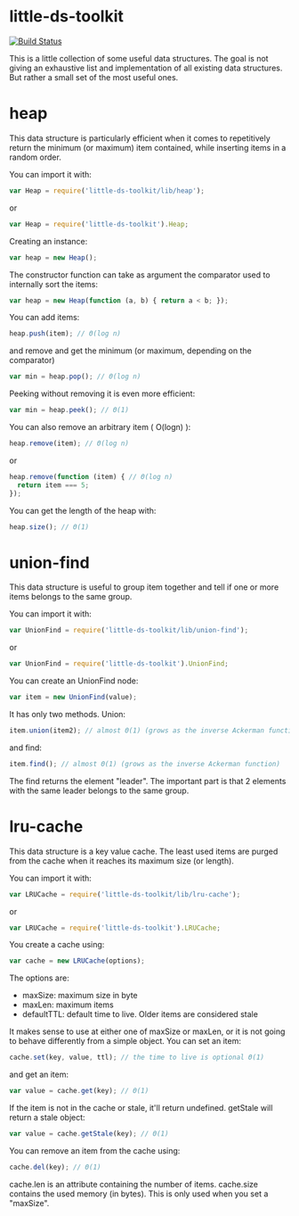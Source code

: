 little-ds-toolkit
=================
[![Build Status](https://travis-ci.org/sithmel/little-ds-toolkit.svg?branch=master)](https://travis-ci.org/sithmel/little-ds-toolkit)

This is a little collection of some useful data structures. The goal is not giving an exhaustive list and implementation of all existing data structures. But rather a small set of the most useful ones.

heap
====
This data structure is particularly efficient when it comes to repetitively return the minimum (or maximum) item contained, while inserting items in a random order.

You can import it with:
```js
var Heap = require('little-ds-toolkit/lib/heap');
```
or
```js
var Heap = require('little-ds-toolkit').Heap;
```
Creating an instance:
```js
var heap = new Heap();
```
The constructor function can take as argument the comparator used to internally sort the items:
```js
var heap = new Heap(function (a, b) { return a < b; });
```
You can add items:
```js
heap.push(item); // Θ(log n)
```
and remove and get the minimum (or maximum, depending on the comparator)
```js
var min = heap.pop(); // Θ(log n)
```
Peeking without removing it is even more efficient:
```js
var min = heap.peek(); // Θ(1)
```
You can also remove an arbitrary item ( O(logn) ):
```js
heap.remove(item); // Θ(log n)
```
or
```js
heap.remove(function (item) { // Θ(log n)
  return item === 5;
});
```
You can get the length of the heap with:
```js
heap.size(); // Θ(1)
```

union-find
==========
This data structure is useful to group item together and tell if one or more items belongs to the same group.

You can import it with:
```js
var UnionFind = require('little-ds-toolkit/lib/union-find');
```
or
```js
var UnionFind = require('little-ds-toolkit').UnionFind;
```
You can create an UnionFind node:
```js
var item = new UnionFind(value);
```
It has only two methods. Union:
```js
item.union(item2); // almost Θ(1) (grows as the inverse Ackerman function)
```
and find:
```js
item.find(); // almost Θ(1) (grows as the inverse Ackerman function)
```
The find returns the element "leader". The important part is that 2 elements with the same leader belongs to the same group.

lru-cache
=========
This data structure is a key value cache. The least used items are purged from the cache when it reaches its maximum size (or length).

You can import it with:
```js
var LRUCache = require('little-ds-toolkit/lib/lru-cache');
```
or
```js
var LRUCache = require('little-ds-toolkit').LRUCache;
```
You create a cache using:
```js
var cache = new LRUCache(options);
```
The options are:

* maxSize: maximum size in byte
* maxLen: maximum items
* defaultTTL: default time to live. Older items are considered stale

It makes sense to use at either one of maxSize or maxLen, or it is not going to behave differently from a simple object.
You can set an item:
```js
cache.set(key, value, ttl); // the time to live is optional Θ(1)
```
and get an item:
```js
var value = cache.get(key); // Θ(1)
```
If the item is not in the cache or stale, it'll return undefined.
getStale will return a stale object:
```js
var value = cache.getStale(key); // Θ(1)
```
You can remove an item from the cache using:
```js
cache.del(key); // Θ(1)
```
cache.len is an attribute containing the number of items.
cache.size contains the used memory (in bytes). This is only used when you set a "maxSize".

 
